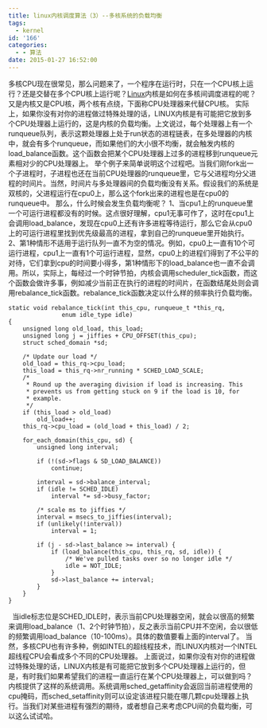 ```yaml
---
title: linux内核调度算法（3）--多核系统的负载均衡
tags:
  - kernel
id: '166'
categories:
  - - 算法
date: 2015-01-27 16:52:00
---
```


多核CPU现在很常见，那么问题来了，一个程序在运行时，只在一个CPU核上运行？还是交替在多个CPU核上运行呢？[Linux](http://lib.csdn.net/base/linux "Linux知识库")内核是如何在多核间调度进程的呢？又是内核又是CPU核，两个核有点绕，下面称CPU处理器来代替CPU核。 实际上，如果你没有对你的进程做过特殊处理的话，LINUX内核是有可能把它放到多个CPU处理器上运行的，这是内核的负载均衡。上文说过，每个处理器上有一个runqueue队列，表示这颗处理器上处于run状态的进程链表，在多处理器的内核中，就会有多个runqueue，而如果他们的大小很不均衡，就会触发内核的load\_balance函数。这个函数会把某个CPU处理器上过多的进程移到runqueue元素相对少的CPU处理器上。 举个例子来简单说明这个过程吧。当我们刚fork出一个子进程时，子进程也还在当前CPU处理器的runqueue里，它与父进程均分父进程的时间片。当然，时间片与多处理器间的负载均衡没有关系。假设我们的系统是双核的，父进程运行在cpu0上，那么这个fork出来的进程也是在cpu0的runqueue中。 那么，什么时候会发生负载均衡呢？ 1、当cpu1上的runqueue里一个可运行进程都没有的时候。这点很好理解，cpu1无事可作了，这时在cpu1上会调用load\_balance，发现在cpu0上还有许多进程等待运行，那么它会从cpu0上的可运行进程里找到优先级最高的进程，拿到自己的runqueue里开始执行。 2、第1种情形不适用于运行队列一直不为空的情况。例如，cpu0上一直有10个可运行进程，cpu1上一直有1个可运行进程，显然，cpu0上的进程们得到了不公平的对待，它们拿到cpu的时间要小得多，第1种情形下的load\_balance也一直不会调用。所以，实际上，每经过一个时钟节拍，内核会调用scheduler\_tick函数，而这个函数会做许多事，例如减少当前正在执行的进程的时间片，在函数结尾处则会调用rebalance\_tick函数。rebalance\_tick函数决定以什么样的频率执行负载均衡。

```
static void rebalance_tick(int this_cpu, runqueue_t *this_rq,  
               enum idle_type idle)  
{  
    unsigned long old_load, this_load;  
    unsigned long j = jiffies + CPU_OFFSET(this_cpu);  
    struct sched_domain *sd;  
  
    /* Update our load */  
    old_load = this_rq->cpu_load;  
    this_load = this_rq->nr_running * SCHED_LOAD_SCALE;  
    /* 
     * Round up the averaging division if load is increasing. This 
     * prevents us from getting stuck on 9 if the load is 10, for 
     * example. 
     */  
    if (this_load > old_load)  
        old_load++;  
    this_rq->cpu_load = (old_load + this_load) / 2;  
  
    for_each_domain(this_cpu, sd) {  
        unsigned long interval;  
  
        if (!(sd->flags & SD_LOAD_BALANCE))  
            continue;  
  
        interval = sd->balance_interval;  
        if (idle != SCHED_IDLE)  
            interval *= sd->busy_factor;  
  
        /* scale ms to jiffies */  
        interval = msecs_to_jiffies(interval);  
        if (unlikely(!interval))  
            interval = 1;  
  
        if (j - sd->last_balance >= interval) {  
            if (load_balance(this_cpu, this_rq, sd, idle)) {  
                /* We've pulled tasks over so no longer idle */  
                idle = NOT_IDLE;  
            }  
            sd->last_balance += interval;  
        }  
    }  
}  
```

  当idle标志位是SCHED\_IDLE时，表示当前CPU处理器空闲，就会以很高的频繁来调用load\_balance（1、2个时钟节拍），反之表示当前CPU并不空闲，会以很低的频繁调用load\_balance（10-100ms）。具体的数值要看上面的interval了。 当然，多核CPU也有许多种，例如INTEL的超线程技术，而LINUX内核对一个INTEL超线程CPU会看成多个不同的CPU处理器。 上面说过，如果你没有对你的进程做过特殊处理的话，LINUX内核是有可能把它放到多个CPU处理器上运行的，但是，有时我们如果希望我们的进程一直运行在某个CPU处理器上，可以做到吗？内核提供了这样的系统调用。系统调用sched\_getaffinity会返回当前进程使用的cpu掩码，而sched\_setaffinity则可以设定该进程只能在哪几颗cpu处理器上执行。当我们对某些进程有强烈的期待，或者想自己来考虑CPU间的负载均衡，可以这么试试哈。
